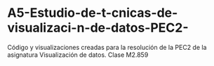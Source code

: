 # A5-Estudio-de-t-cnicas-de-visualizaci-n-de-datos-PEC2-
Código y visualizaciones creadas para la resolución de la PEC2 de la asignatura Visualización de datos. Clase M2.859
